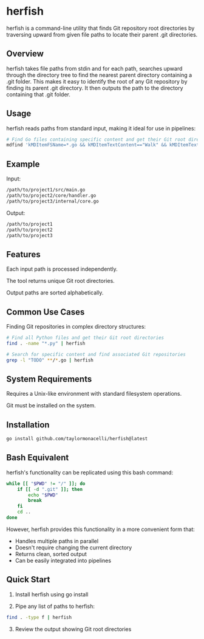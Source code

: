 # herfish

herfish is a command-line utility that finds Git repository root directories by traversing upward from given file paths to locate their parent .git directories.

## Overview

herfish takes file paths from stdin and for each path, searches upward through the directory tree to find the nearest parent directory containing a .git folder. This makes it easy to identify the root of any Git repository by finding its parent .git directory. It then outputs the path to the directory containing that .git folder.

## Usage

herfish reads paths from standard input, making it ideal for use in pipelines:

```bash
# Find Go files containing specific content and get their Git root directories
mdfind 'kMDItemFSName=*.go && kMDItemTextContent=="Walk" && kMDItemTextContent==".git"' | herfish
```

## Example

Input:
```bash
/path/to/project1/src/main.go
/path/to/project2/core/handler.go
/path/to/project3/internal/core.go
```

Output:
```bash
/path/to/project1
/path/to/project2
/path/to/project3
```

## Features

Each input path is processed independently.

The tool returns unique Git root directories.

Output paths are sorted alphabetically.

## Common Use Cases

Finding Git repositories in complex directory structures:
```bash
# Find all Python files and get their Git root directories
find . -name "*.py" | herfish

# Search for specific content and find associated Git repositories
grep -l "TODO" **/*.go | herfish
```

## System Requirements

Requires a Unix-like environment with standard filesystem operations.

Git must be installed on the system.

## Installation

```bash
go install github.com/taylormonacelli/herfish@latest
```

## Bash Equivalent

herfish's functionality can be replicated using this bash command:

```bash
while [[ "$PWD" != "/" ]]; do
    if [[ -d ".git" ]]; then
        echo "$PWD"
        break
    fi
    cd ..
done
```

However, herfish provides this functionality in a more convenient form that:
- Handles multiple paths in parallel
- Doesn't require changing the current directory
- Returns clean, sorted output
- Can be easily integrated into pipelines

## Quick Start

1. Install herfish using go install

2. Pipe any list of paths to herfish:
```bash
find . -type f | herfish
```

3. Review the output showing Git root directories